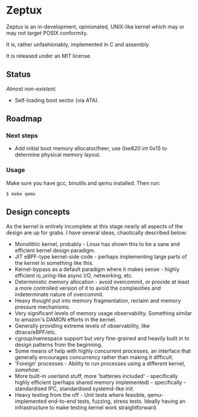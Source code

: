 # Zeptux

Zeptux is an in-development, opinionated, UNIX-like kernel which may or may not
target POSIX conformity.

It is, rather unfashionably, implemented in C and assembly.

It is released under an MIT license.

## Status
_Almost non-existent._

- Self-loading boot sector (via ATA).

## Roadmap

### Next steps

* Add initial boot memory allocator/freer, use 0xe820 int 0x15 to determine
  physical memory layout.

### Usage

Make sure you have gcc, binutils and qemu installed. Then run:

```
$ make qemu
```

## Design concepts

As the kernel is entirely incomplete at this stage nearly all aspects of the
design are up for grabs. I have several ideas, chaotically described below:

* Monolithic kernel, probably - Linux has shown this to be a sane and efficient
  kernel design paradigm.
* JIT eBPF-type kernel-side code - perhaps implementing large parts of the
  kernel in something like this.
* Kernel-bypass as a default paradigm where it makes sense - highly efficient
  io_uring-like async I/O, networking, etc.
* Deterministic memory allocation - avoid overcommit, or provide at least a more
  controlled version of it to avoid the complexities and indeterminate nature of
  overcommit.
* Heavy thought put into memory fragmentation, reclaim and memory pressure
  mechanisms.
* Very significant levels of memory usage observability. Something similar to
  amazon's DAMON efforts in the kernel.
* Generally providing extreme levels of observability, like dtrace/eBPF/etc.
* cgroup/namespace support but very fine-grained and heavily built in to design
  patterns from the beginning.
* Some means of help with highly concurrent processes, an interface that
  generally encourages concurrency rather than making it difficult.
* 'Foreign' processes - Ability to run processes using a different kernel,
  _somehow_.
* More built-in userland stuff, more 'batteries included' - specifically highly
  efficient (perhaps shared memory implemented) - specifically - standardised
  IPC, standardised systemd-like init.
* Heavy testing from the off - Unit tests where feasible, qemu-implemented
  end-to-end tests, fuzzing, stress tests. Ideally having an infrastructure to
  make testing kernel work straightforward.
